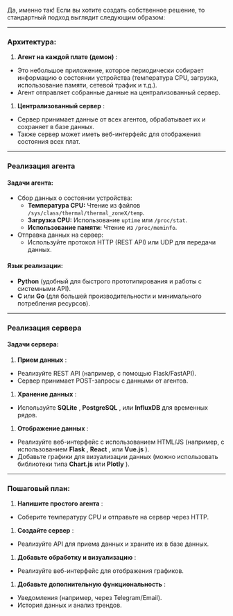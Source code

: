 Да, именно так! Если вы хотите создать собственное решение, то стандартный подход выглядит следующим образом:

---

### **Архитектура:**

1. **Агент на каждой плате (демон)** :

* Это небольшое приложение, которое периодически собирает информацию о состоянии устройства (температура CPU, загрузка, использование памяти, сетевой трафик и т.д.).
* Агент отправляет собранные данные на централизованный сервер.

1. **Централизованный сервер** :

* Сервер принимает данные от всех агентов, обрабатывает их и сохраняет в базе данных.
* Также сервер может иметь веб-интерфейс для отображения состояния всех плат.

---

### **Реализация агента**

#### Задачи агента:

* Сбор данных о состоянии устройства:
  * **Температура CPU:** Чтение из файлов `/sys/class/thermal/thermal_zoneX/temp`.
  * **Загрузка CPU:** Использование `uptime` или `/proc/stat`.
  * **Использование памяти:** Чтение из `/proc/meminfo`.
* Отправка данных на сервер:
  * Используйте протокол HTTP (REST API) или UDP для передачи данных.

#### Язык реализации:

* **Python** (удобный для быстрого прототипирования и работы с системными API).
* **C** или **Go** (для большей производительности и минимального потребления ресурсов).

---

### **Реализация сервера**

#### Задачи сервера:

1. **Прием данных** :

* Реализуйте REST API (например, с помощью Flask/FastAPI).
* Сервер принимает POST-запросы с данными от агентов.

1. **Хранение данных** :

* Используйте  **SQLite** ,  **PostgreSQL** , или **InfluxDB** для временных рядов.

1. **Отображение данных** :

* Реализуйте веб-интерфейс с использованием HTML/JS (например, с использованием  **Flask** ,  **React** , или  **Vue.js** ).
* Добавьте графики для визуализации данных (можно использовать библиотеки типа **Chart.js** или  **Plotly** ).

---

### **Пошаговый план:**

1. **Напишите простого агента** :

* Соберите температуру CPU и отправьте на сервер через HTTP.

1. **Создайте сервер** :

* Реализуйте API для приема данных и храните их в базе данных.

1. **Добавьте обработку и визуализацию** :

* Реализуйте веб-интерфейс для отображения графиков.

1. **Добавьте дополнительную функциональность** :

* Уведомления (например, через Telegram/Email).
* История данных и анализ трендов.
